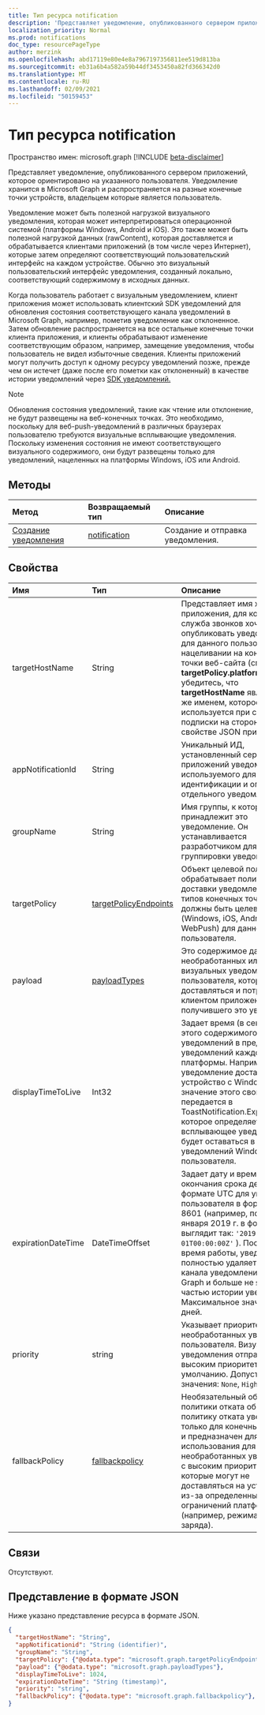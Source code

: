 ```yaml
---
title: Тип ресурса notification
description: 'Представляет уведомление, опубликованного сервером приложений, которое ориентировано на указанного пользователя. Уведомление хранится в Microsoft Graph и распространяется на разные конечные точки устройств, владельцем которые является пользователь. '
localization_priority: Normal
ms.prod: notifications
doc_type: resourcePageType
author: merzink
ms.openlocfilehash: abd17119e80e4e8a7967197356811ee519d813ba
ms.sourcegitcommit: eb31a6b4a582a59b44df3453450a82fd366342d0
ms.translationtype: MT
ms.contentlocale: ru-RU
ms.lasthandoff: 02/09/2021
ms.locfileid: "50159453"
---
```

# <a name="notification-resource-type"></a>Тип ресурса notification

Пространство имен: microsoft.graph [!INCLUDE [beta-disclaimer](../../includes/beta-disclaimer.md)]

Представляет уведомление, опубликованного сервером приложений, которое ориентировано на указанного пользователя. Уведомление хранится в Microsoft Graph и распространяется на разные конечные точки устройств, владельцем которые является пользователь. 

Уведомление может быть полезной нагрузкой визуального уведомления, которая может интерпретироваться операционной системой (платформы Windows, Android и iOS). Это также может быть полезной нагрузкой данных (rawContent), которая доставляется и обрабатывается клиентами приложений (в том числе через Интернет), которые затем определяют соответствующий пользовательский интерфейс на каждом устройстве.  Обычно это визуальный пользовательский интерфейс уведомления, созданный локально, соответствующий содержимому в исходных данных. 

Когда пользователь работает с визуальным уведомлением, клиент приложения может использовать клиентский SDK уведомлений для обновления состояния соответствующего канала уведомлений в Microsoft Graph, например, пометив уведомление как отклоненное. Затем обновление распространяется на все остальные конечные точки клиента приложения, и клиенты обрабатывают изменение соответствующим образом, например, замещение уведомления, чтобы пользователь не видел избыточные сведения. Клиенты приложений могут получить доступ к одному ресурсу уведомлений позже, прежде чем он истечет (даже после его пометки как отклоненный) в качестве истории уведомлений через [SDK уведомлений.](https://aka.ms/GNSDK) 

> [!NOTE]
> Обновления состояния уведомлений, такие как чтение или отклонение, не будут развещены на веб-конечных точках. Это необходимо, поскольку для веб-push-уведомлений в различных браузерах пользователю требуются визуальные всплывающие уведомления. Поскольку изменения состояния не имеют соответствующего визуального содержимого, они будут развещены только для уведомлений, нацеленных на платформы Windows, iOS или Android.

## <a name="methods"></a>Методы
|Метод | Возвращаемый тип | Описание|
|:------|:------------|:-----------|
|[Создание уведомления](../api/user-post-notifications.md) | [notification](projectrome-notification.md) |Создание и отправка уведомления. |

## <a name="properties"></a>Свойства
|Имя | Тип | Описание|
|:----|:-----|:-----------|
| targetHostName | String | Представляет имя хоста приложения, для которого служба звонков хочет опубликовать уведомление для данного пользователя. При нацеливании на конечные точки веб-сайта (см. **targetPolicy.platformTypes),** убедитесь, что **targetHostName** является тем же именем, которое используется при создании подписки на стороне клиента в свойстве JSON приложения. |
| appNotificationId | String | Уникальный ИД, установленный сервером приложений уведомления, используемого для идентификации и определения отдельного уведомления. |
| groupName | String | Имя группы, к которой принадлежит это уведомление. Он устанавливается разработчиком для группировки уведомлений. |
| targetPolicy | [targetPolicyEndpoints](targetpolicyendpoints.md) | Объект целевой политики обрабатывает политику доставки уведомлений для типов конечных точек, которые должны быть целевыми (Windows, iOS, Android и WebPush) для данного пользователя. |
| payload | [payloadTypes](payloadtypes.md)| Это содержимое данных необработанных или визуальных уведомлений пользователя, которые будут доставляться и потребляться клиентом приложения, получившего это уведомление. |
| displayTimeToLive | Int32 | Задает время (в секундах) для этого содержимого уведомлений в представлении уведомлений каждой платформы. Например, когда уведомление доставляется на устройство с Windows, значение этого свойства передается в ToastNotification.ExpirationTime, которое определяет, как долго всплывающее уведомление будет оставаться в центре уведомлений Windows пользователя. |
| expirationDateTime | DateTimeOffset | Задает дату и время окончания срока действия в формате UTC для уведомления пользователя в формате ISO 8601 (например, полночь 1 января 2019 г. в формате UTC выглядит так: `'2019-01-01T00:00:00Z'` ). После того как время работы, уведомление полностью удаляется из веб-канала уведомлений Microsoft Graph и больше не является частью истории уведомлений. Максимальное значение — 30 дней. |
| priority | string | Указывает приоритет необработанных уведомлений пользователя. Визуальные уведомления отправляются с высоким приоритетом по умолчанию. Допустимые значения: `None`, `High` и `Low`. |
| fallbackPolicy | [fallbackpolicy](fallbackpolicy.md) | Необязательный объект политики отката обрабатывает политику отката уведомлений только для конечных точек iOS и предназначен для использования для необработанных уведомлений с высоким приоритетом, которые могут не доставляться на устройства из-за определенных ограничений платформы (например, режима экономии заряда). |


## <a name="relationships"></a>Связи
Отсутствуют.


## <a name="json-representation"></a>Представление в формате JSON
Ниже указано представление ресурса в формате JSON.

<!-- {
  "blockType": "resource",
  "optionalProperties": [

  ],
  "@odata.type": "microsoft.graph.notification",
  "keyProperty": "id"
}-->

```json
{
  "targetHostName": "String",
  "appNotificationid": "String (identifier)",
  "groupName": "String", 
  "targetPolicy": {"@odata.type": "microsoft.graph.targetPolicyEndpoints"},
  "payload": {"@odata.type": "microsoft.graph.payloadTypes"},
  "displayTimeToLive": 1024,
  "expirationDateTime": "String (timestamp)",
  "priority": "string",
  "fallbackPolicy": {"@odata.type": "microsoft.graph.fallbackpolicy"},  
}
```

<!-- uuid: 16cd6b66-4b1a-43a1-adaf-3a886856ed98
2019-02-04 14:57:30 UTC -->
<!-- {
  "type": "#page.annotation",
  "description": "notification resource",
  "keywords": "",
  "section": "documentation",
  "tocPath": ""
}-->



